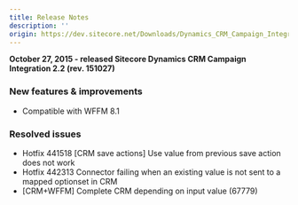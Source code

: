 ```yaml
---
title: Release Notes
description: ''
origin: https://dev.sitecore.net/Downloads/Dynamics_CRM_Campaign_Integration_module/2x/Dynamics_CRM_Campaign_Integration_22/Release_Notes
---
```


**October 27, 2015 - released Sitecore Dynamics CRM Campaign Integration 2.2 (rev. 151027)**

### New features & improvements

-   Compatible with WFFM 8.1
    

### Resolved issues

-   Hotfix 441518 [CRM save actions] Use value from previous save action does not work
-   Hotfix 442313 Connector failing when an existing value is not sent to a mapped optionset in CRM
-   [CRM+WFFM] Complete CRM depending on input value (67779)
